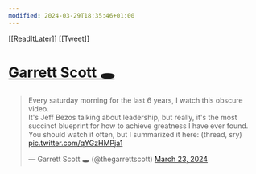 ```yaml
---
modified: 2024-03-29T18:35:46+01:00
---
```

[[ReadItLater]] [[Tweet]]

# [Garrett Scott 🕳](https://twitter.com/thegarrettscott/status/1771645169151901952)

> Every saturday morning for the last 6 years, I watch this obscure video.  
> It's Jeff Bezos talking about leadership, but really, it's the most succinct blueprint for how to achieve greatness I have ever found.  
> You should watch it often, but I summarized it here: (thread, sry) [pic.twitter.com/qYGzHMPja1](https://t.co/qYGzHMPja1)
> 
> — Garrett Scott 🕳 (@thegarrettscott) [March 23, 2024](https://twitter.com/thegarrettscott/status/1771645169151901952?ref_src=twsrc%5Etfw)